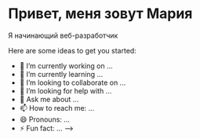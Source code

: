 <div id="header" aling="center">
  <h1>Привет, меня зовут Мария</h1
  <h3>Я начинающий веб-разработчик</h3>
</div>



Here are some ideas to get you started:

- 🔭 I’m currently working on ...
- 🌱 I’m currently learning ...
- 👯 I’m looking to collaborate on ...
- 🤔 I’m looking for help with ...
- 💬 Ask me about ...
- 📫 How to reach me: ...
- 😄 Pronouns: ...
- ⚡ Fun fact: ...
-->
